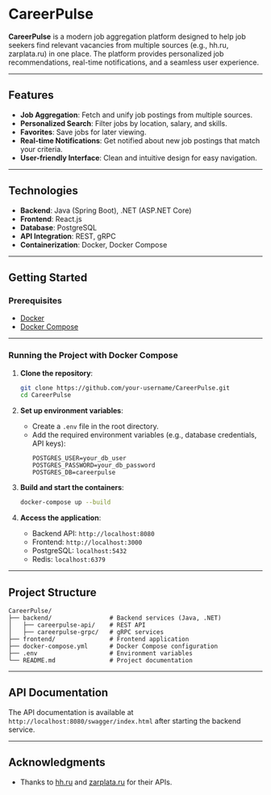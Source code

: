 # CareerPulse

**CareerPulse** is a modern job aggregation platform designed to help job seekers find relevant vacancies from multiple
sources (e.g., hh.ru, zarplata.ru) in one place. The platform provides personalized job recommendations, real-time
notifications, and a seamless user experience.

---

## Features

- **Job Aggregation**: Fetch and unify job postings from multiple sources.
- **Personalized Search**: Filter jobs by location, salary, and skills.
- **Favorites**: Save jobs for later viewing.
- **Real-time Notifications**: Get notified about new job postings that match your criteria.
- **User-friendly Interface**: Clean and intuitive design for easy navigation.

---

## Technologies

- **Backend**: Java (Spring Boot), .NET (ASP.NET Core)
- **Frontend**: React.js
- **Database**: PostgreSQL
- **API Integration**: REST, gRPC
- **Containerization**: Docker, Docker Compose

---

## Getting Started

### Prerequisites

- [Docker](https://docs.docker.com/get-docker/)
- [Docker Compose](https://docs.docker.com/compose/install/)

---

### Running the Project with Docker Compose

1. **Clone the repository**:
   ```bash
   git clone https://github.com/your-username/CareerPulse.git
   cd CareerPulse
   ```

2. **Set up environment variables**:
    - Create a `.env` file in the root directory.
    - Add the required environment variables (e.g., database credentials, API keys):
      ```env
      POSTGRES_USER=your_db_user
      POSTGRES_PASSWORD=your_db_password
      POSTGRES_DB=careerpulse
      ```

3. **Build and start the containers**:
   ```bash
   docker-compose up --build
   ```

4. **Access the application**:
    - Backend API: `http://localhost:8080`
    - Frontend: `http://localhost:3000`
    - PostgreSQL: `localhost:5432`
    - Redis: `localhost:6379`

---

## Project Structure

```
CareerPulse/
├── backend/                # Backend services (Java, .NET)
│   ├── careerpulse-api/    # REST API
│   ├── careerpulse-grpc/   # gRPC services
├── frontend/               # Frontend application
├── docker-compose.yml      # Docker Compose configuration
├── .env                    # Environment variables
└── README.md               # Project documentation
```

---

## API Documentation

The API documentation is available at `http://localhost:8080/swagger/index.html` after starting the backend service.

---

## Acknowledgments

- Thanks to [hh.ru](https://hh.ru) and [zarplata.ru](https://zarplata.ru) for their APIs.
